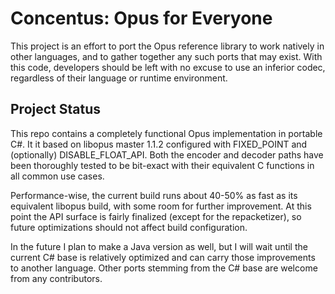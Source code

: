 # Concentus: Opus for Everyone

This project is an effort to port the Opus reference library to work natively in other languages, and to gather together any such ports that may exist. With this code, developers should be left with no excuse to use an inferior codec, regardless of their language or runtime environment.

## Project Status

This repo contains a completely functional Opus implementation in portable C#. It it based on libopus master 1.1.2 configured with FIXED_POINT and (optionally) DISABLE_FLOAT_API. Both the encoder and decoder paths have been thoroughly tested to be bit-exact with their equivalent C functions in all common use cases.

Performance-wise, the current build runs about 40-50% as fast as its equivalent libopus build, with some room for further improvement. At this point the API surface is fairly finalized (except for the repacketizer), so future optimizations should not affect build configuration.

In the future I plan to make a Java version as well, but I will wait until the current C# base is relatively optimized and can carry those improvements to another language. Other ports stemming from the C# base are welcome from any contributors.
